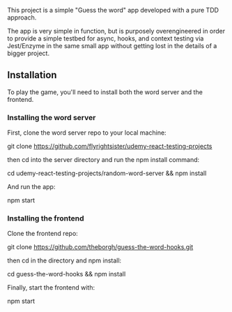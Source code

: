 This project is a simple "Guess the word" app developed with a pure TDD approach.

The app is very simple in function, but is purposely overengineered in order to provide a simple testbed for async, hooks, and context testing via Jest/Enzyme in the same small app without getting lost in the details of a bigger project.

## Installation

To play the game, you'll need to install both the word server and the frontend.

### Installing the word server

First, clone the word server repo to your local machine:

git clone https://github.com/flyrightsister/udemy-react-testing-projects

then cd into the server directory and run the npm install command:

cd udemy-react-testing-projects/random-word-server && npm install

And run the app:

npm start

### Installing the frontend

Clone the frontend repo:

git clone https://github.com/theborgh/guess-the-word-hooks.git

then cd in the directory and npm install:

cd guess-the-word-hooks && npm install

Finally, start the frontend with:

npm start
